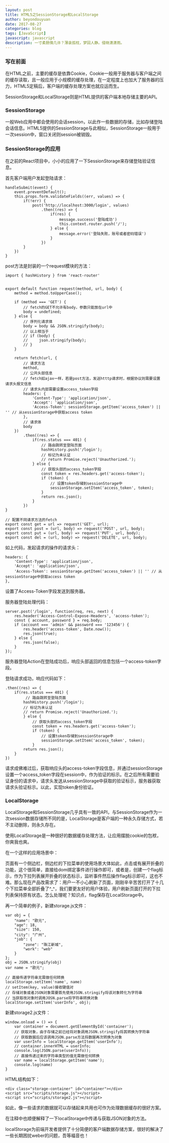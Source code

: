 ```yaml
---
layout: post
title: HTML5之SessionStorage和LocalStorage
author: beyondouyuan
date: 2017-08-27
categories: blog
tags: [JavaScript]
javascript: javascript
description: 一寸柔肠情几许？薄衾孤枕，梦回人静。侵晓潇潇雨。
---
```


### 写在前面

在HTML之前，主要的缓存是依靠Cookie，Cookie一般用于服务器与客户端之间的缓存读取，且一般应用于小规模的缓存处理，在一定程度上也加大了服务器的压力，HTML5定稿后，客户端的缓存处理方案也就应运而生。

SessionStorage和LocalStorage则是HTML提供的客户端本地存储主要的API。

### SessionStorage


一般Web应用中都会使用的会话session，以此作一些数据的存储，比如存储登陆会话信息。HTML5提供的SessionStorage与此相似，SessionStorage一般用于一次session中，窗口关闭则session被销毁。

### SessionStorage的应用

在之前的React项目中，小小的应用了一下SessionStorage来存储登陆验证信息。

首先客户端用户发起登陆请求：

    handleSubmit(event) {
        event.preventDefault();
        this.props.form.validateFields((err, values) => {
            if(!err) {
                post('http://localhost:3000/login', values)
                    .then((res) => {
                        if(res) {
                            message.success('登陆成功')
                            this.context.router.push('/');
                        } else {
                            message.error('登陆失败，账号或者密码错误')
                        }
                    })
            }
        })
    }

post方法是封装的一个request模块的方法：

    import { hashHistory } from 'react-router'


    export default function request(method, url, body) {
        method = method.toUpperCase();

        if (method === 'GET') {
            // fetch的GET不允许有body，参数只能放在url中
            body = undefined;
        } else {
            // 序列化请求体
            body = body && JSON.stringify(body);
            // 以上相当于
            // if (body) {
            //     json.stringify(body);
            // }
        }

        return fetch(url, {
            // 请求方法
            method,
            // 公共头部信息
            // fetch如ajax一样，若是post方法，发送htttp请求时，根据协议则需要设置请求头报文信息
            // 请求头内部需要设置access_token字段
            headers: {
                'Content-Type': 'application/json',
                'Accept': 'application/json',
                'Access-Token': sessionStorage.getItem('access_token') || '' // 从sessionStorage中获取access token
            },
            // 请求体
            body
        })
            .then((res) => {
                if(res.status === 401) {
                    // 路由跳转至登陆页面
                    hashHistory.push('/login');
                    // 标记为未认证
                    // return Promise.reject('Unauthorized.');
                } else {
                    // 获取头部的access_token字段
                    const token = res.headers.get('access-token');
                    if (token) {
                        // 设置token存储到sessionStorage中
                        sessionStorage.setItem('access_token', token);
                    }
                    return res.json();
                }
            })
    }

    // 配置不同请求方法的fetch
    export const get = url => request('GET', url);
    export const post = (url, body) => request('POST', url, body);
    export const put = (url, body) => request('PUT', url, body);
    export const del = (url, body) => request('DELETE', url, body);

如上代码，发起请求的操作的请求头：

    headers: {
        'Content-Type': 'application/json',
        'Accept': 'application/json',
        'Access-Token': sessionStorage.getItem('access_token') || '' // 从sessionStorage中获取access token
    },

设置了Access-Token字段发送到服务器。

服务器登陆处理代码：

    server.post('/login', function(req, res, next) {
        res.header('Access-Control-Expose-Headers', 'access-token');
        const { account, password } = req.body;
        if (account === 'admin' && password === '123456') {
            res.header('access-token', Date.now());
            res.json(true);
        } else {
            res.json(false);
        }
    });

服务器登陆Action在登陆成功后，响应头部返回的信息包括一个access-token字段。

登陆请求成功，响应代码如下：

    .then((res) => {
        if(res.status === 401) {
             // 路由跳转至登陆页面
            hashHistory.push('/login');
            // 标记为未认证
            // return Promise.reject('Unauthorized.');
            } else {
                // 获取头部的access_token字段
                const token = res.headers.get('access-token');
                if (token) {
                    // 设置token存储到sessionStorage中
                    sessionStorage.setItem('access_token', token);
                }
            return res.json();
        }
    })

请求成佛难过后，获取响应头的access-token字段信息，并通过sessionStorage设置一个access_token字段在session中，作为验证的标示。在之后所有需要验证身份的请求中，请求头发送从sessionStorage中获取的验证标示，服务器获取请求头验证标示。以此，实现token身份验证。


### LocalStorage

LocalStorage和SessionStorage几乎具有一致的API，与SessionStorage作为一次session数据存储所不同的是，LocalStorage是客户端的一种永久存储方式，若不主动删除，则永久存在。

使用LocalStorage是一种很好的数据缓存处理方法，让应用摆脱cookie的包袱，你爽我也爽。

在一个这样的应用场景中：

页面有一个侧边栏，侧边栏的下拉菜单的使用场景大体如此，点击或有展开折叠的功能，这个很简单，直接给dom绑定事件进行操作即可，或者是，创建一个flag标示，作为下拉列表展开折叠的状态标示，监听事件然后操作flag标示即可，这也不难。那么现在产品改需求了：用户一不小心刷新了页面，刚刚辛辛苦苦打开了十几个下拉菜单全部折叠了^_^，我们要更友好的用户体验，用户刷新页面打开的下拉列表保持原有状态。怎么处理呢？知识点，flag保存在LocalStorage中。

再一个简单的例子，新建storage.js文件：

    var obj = {
        "name": "欧元",
        "age": 18,
        "size": 150,
        "city": "广州",
        "job": {
            "zone": "珠江新城",
            "work": "web"
        }
    };
    obj = JSON.stringify(obj)
    var name = "欧元";

    // 直接传递字符串无需做任何转换
    localStorage.setItem('name', name)
    // setItem(key, value)接收键值对
    // 存储对象或者JSON对象需要首先使用JSON.stringify将该对象转化为字符串
    // 当获取改对象时调用JOSN.parse将字符串转换对象
    localStorage.setItem('userInfo', obj);

新建storage2.js文件：

    window.onload = () => {
        var container = document.getElementById('container');
        // 获取对象，由于存储之前已经将对象调用JSON.stringify将其转换为字符串
        // 获取数据后应该调用JSON.parse方法将数据再次转换为对象
        var userInfo = localStorage.getItem('userInfo');
        // container.innerHTML = userInfo;
        console.log(JSON.parse(userInfo));
        // 直接传递过来的字符串类型的值无需做任何转换
        var name = localStorage.getItem('name');
        console.log(name)
    }


HTML结构如下：

    <div class="storage-container" id="container"></div>
    <script src="scripts/storage.js"></script>
    <script src="scripts/storage2.js"></script>


如此，像一些请求的数据就可以存储起来共用也可作为处理数据缓存的很好方案。

在注释中也顺便解释了一下localStorage中传递与获取JSON对象的方法。

localStorage为前端开发者提供了十分简便的客户端数据存储方案，很好的解决了一些长期困扰weber的问题，吾等福音也！



